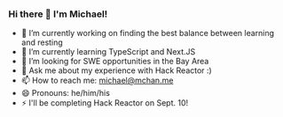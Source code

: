 ### Hi there 👋 I'm Michael!

- 🔭 I’m currently working on finding the best balance between learning and resting
- 🌱 I’m currently learning TypeScript and Next.JS
- 🤔 I’m looking for SWE opportunities in the Bay Area
- 💬 Ask me about my experience with Hack Reactor :)
- 📫 How to reach me: michael@mchan.me
- 😄 Pronouns: he/him/his
- ⚡ I'll be completing Hack Reactor on Sept. 10!
